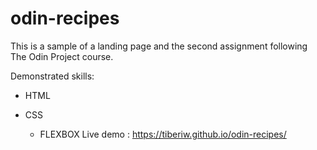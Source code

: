 # odin-recipes

This is a sample of a landing page and the second assignment following The Odin Project course.

Demonstrated skills:

- HTML

- CSS
    - FLEXBOX
Live demo : https://tiberiw.github.io/odin-recipes/